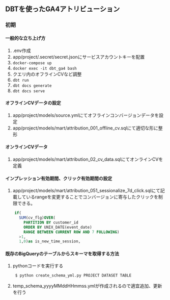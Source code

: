 ## DBTを使ったGA4アトリビューション


### 初期

#### 一般的な立ち上げ方
1. .env作成
1. app/project/.secret/secret.jsonにサービスアカウントキーを配置
1. `docker-compose up`
1. `docker exec -it dbt_ga4 bash`
1. クエリ内のオフラインCVなど調整
1. `dbt run`
1. `dbt docs generate`
1. `dbt docs serve`


#### オフラインCVデータの設定
1. app/project/models/source.ymlにてオフラインコンバージョンデータを設定
1. app/project/models/mart/attribution_001_offline_cv.sqlにて適切な形に整形

#### オンラインCVデータ
1. app/project/models/mart/attribution_02_cv_data.sqlにてオンラインCVを定義

#### インプレッション有効期間、クリック有効期間の設定
1. app/project/models/mart/attribution_051_sessionalize_7d_click.sqlにて記載しているrangeを変更することでコンバージョンに寄与したクリックを制限できる。
```attribution_051_sessionalize_7d_click.sql
    if(
      SUM(cv_flg)OVER(
        PARTITION BY customer_id 
        ORDER BY UNIX_DATE(event_date) 
        RANGE BETWEEN CURRENT ROW AND 7 FOLLOWING)
      >1,
      1,0)as is_new_time_session,
```

#### 既存のBigQueryのテーブルからスキーマを取得する方法
1. pythonコードを実行する
   ```bash
    $ python create_schema_yml.py PROJECT DATASET TABLE
   ```

1. temp_schema_yyyyMMddHHmmss.ymlが作成されるので適宜追加、更新を行う
